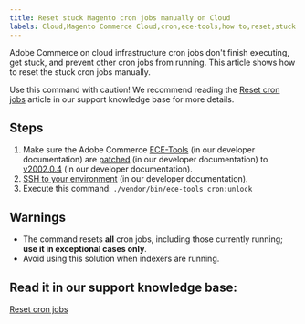 ```yaml
---
title: Reset stuck Magento cron jobs manually on Cloud
labels: Cloud,Magento Commerce Cloud,cron,ece-tools,how to,reset,stuck cron,Adobe Commerce,cloud infrastructure
---
```


Adobe Commerce on cloud infrastructure cron jobs don't finish executing, get stuck, and prevent other cron jobs from running. This article shows how to reset the stuck cron jobs manually.

Use this command with caution! We recommend reading the [Reset cron jobs](https://devdocs.magento.com/guides/v2.3/cloud/trouble/reset-cron-jobs.html) article in our support knowledge base for more details.

## Steps

1. Make sure the Adobe Commerce [ECE-Tools](http://devdocs.magento.com/guides/v2.2/cloud/composer-packages/ece-tools.html) (in our developer documentation) are [patched](http://devdocs.magento.com/guides/v2.2/cloud/project/project-patch.html#patch-magentoece-tools) (in our developer documentation) to [v2002.0.4](http://devdocs.magento.com/guides/v2.2/cloud/composer-packages/ece-tools.html#v200204) (in our developer documentation).
1. [SSH to your environment](http://devdocs.magento.com/guides/v2.2/cloud/env/environments-start.html#env-start-tunn) (in our developer documentation).
1. Execute this command: `./vendor/bin/ece-tools cron:unlock`

## Warnings

* The command resets **all** cron jobs, including those currently running; **use it in exceptional cases only**.
* Avoid using this solution when indexers are running.

## Read it in our support knowledge base:

 [Reset cron jobs](https://devdocs.magento.com/guides/v2.2/cloud/trouble/reset-cron-jobs.html)
